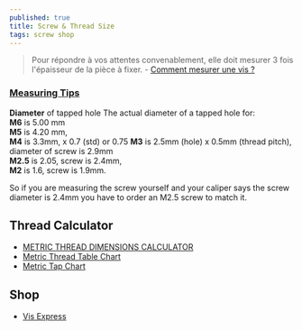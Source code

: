 ```yaml
---
published: true
title: Screw & Thread Size
tags: screw shop
---
```

> Pour répondre à vos attentes convenablement, elle doit mesurer 3 fois l'épaisseur de la pièce à fixer. - [Comment mesurer une vis ?](https://www.lavisserie.fr/content/13-comment-mesurer-une-vis)

### [Measuring Tips](https://www.metricscrews.us/index.php?main_page=page&id=3)

**Diameter** of tapped hole 
The actual diameter of a tapped hole for:  
**M6** is 5.00 mm  
**M5** is 4.20 mm,  
**M4** is 3.3mm,  x 0.7 (std) or 0.75
**M3** is 2.5mm (hole) x 0.5mm (thread pitch), diameter of screw is 2.9mm  
**M2.5** is 2.05, screw is 2.4mm,  
**M2** is 1.6, screw is 1.9mm. 

So if you are measuring the screw yourself and your caliper says the screw diameter is 2.4mm you have to order an M2.5 screw to match it.


## Thread Calculator
- [METRIC THREAD DIMENSIONS CALCULATOR](https://amesweb.info/Screws/metric-thread-dimensions-calculator.aspx)
- [Metric Thread Table Chart](https://www.engineersedge.com/hardware/metric-external-thread-sizes1.htm)
- [Metric Tap Chart](https://armstrongmetalcrafts.com/Reference/MetricTapChart.aspx)

## Shop
- [Vis Express](https://www.vis-express.fr/)
